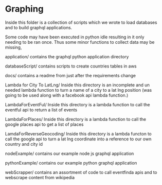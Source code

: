 # Graphing

Inside this folder is a collection of scripts which we wrote to load databases and to build graphql applications.

Some code may have been executed in python idle resulting in it only needing to be ran once. Thus some minor functions to collect data may be missing,

application/
contains the graphql python application directory

databaseScript/
contains scripts to create countries tables in aws

docs/
contains a readme from just after the requirements change

Lambda for City To LatLng/
Inside this directory is an incomplete and un needed lambda function to turn  a name of a city to a lat lng position
(was going to be used along with a facebook api lambda function.)

LambdaForEventFul/
Inside this directory is a lambda function to call the eventful api to return a list of events

LambdaForPlaces/
Inside this directory is a lambda function to call the google places api to get a list of places

LamdaForReverseGeocoding/
Inside this directory is a lambda functon to call the google api to turn a lat lng coordinate into a reference to our own country and city id

nodeExample/
contains our example node js graphql application

pythonExample/
contains our example python graphql application

webScrapper/
contains an assortment of code to call eventfinda apis and to webscrape content from wikipedia
